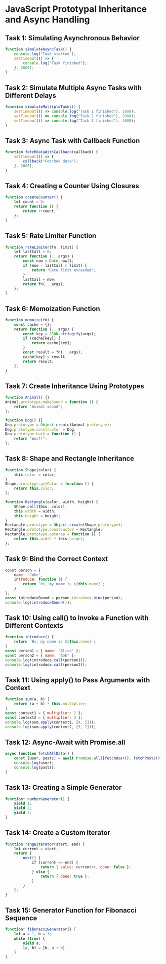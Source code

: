 # JavaScript Prototypal Inheritance and Async Handling

## Task 1: Simulating Asynchronous Behavior
```javascript
function simulateAsyncTask() {
    console.log("Task started");
    setTimeout(() => {
        console.log("Task finished");
    }, 2000);
}
```

## Task 2: Simulate Multiple Async Tasks with Different Delays
```javascript
function simulateMultipleTasks() {
    setTimeout(() => console.log("Task 1 finished"), 1000);
    setTimeout(() => console.log("Task 2 finished"), 2000);
    setTimeout(() => console.log("Task 3 finished"), 3000);
}
```

## Task 3: Async Task with Callback Function
```javascript
function fetchDataWithCallback(callback) {
    setTimeout(() => {
        callback("Fetched data");
    }, 2000);
}
```

## Task 4: Creating a Counter Using Closures
```javascript
function createCounter() {
    let count = 0;
    return function () {
        return ++count;
    };
}
```

## Task 5: Rate Limiter Function
```javascript
function rateLimiter(fn, limit) {
    let lastCall = 0;
    return function (...args) {
        const now = Date.now();
        if (now - lastCall < limit) {
            return "Rate limit exceeded";
        }
        lastCall = now;
        return fn(...args);
    };
}
```

## Task 6: Memoization Function
```javascript
function memoize(fn) {
    const cache = {};
    return function (...args) {
        const key = JSON.stringify(args);
        if (cache[key]) {
            return cache[key];
        }
        const result = fn(...args);
        cache[key] = result;
        return result;
    };
}
```

## Task 7: Create Inheritance Using Prototypes
```javascript
function Animal() {}
Animal.prototype.makeSound = function () {
    return "Animal sound";
};

function Dog() {}
Dog.prototype = Object.create(Animal.prototype);
Dog.prototype.constructor = Dog;
Dog.prototype.bark = function () {
    return "Woof!";
};
```

## Task 8: Shape and Rectangle Inheritance
```javascript
function Shape(color) {
    this.color = color;
}
Shape.prototype.getColor = function () {
    return this.color;
};

function Rectangle(color, width, height) {
    Shape.call(this, color);
    this.width = width;
    this.height = height;
}
Rectangle.prototype = Object.create(Shape.prototype);
Rectangle.prototype.constructor = Rectangle;
Rectangle.prototype.getArea = function () {
    return this.width * this.height;
};
```

## Task 9: Bind the Correct Context
```javascript
const person = {
    name: "John",
    introduce: function () {
        return `Hi, my name is ${this.name}`;
    }
};
const introduceBound = person.introduce.bind(person);
console.log(introduceBound());
```

## Task 10: Using call() to Invoke a Function with Different Contexts
```javascript
function introduce() {
    return `Hi, my name is ${this.name}`;
}
const person1 = { name: "Alice" };
const person2 = { name: "Bob" };
console.log(introduce.call(person1));
console.log(introduce.call(person2));
```

## Task 11: Using apply() to Pass Arguments with Context
```javascript
function sum(a, b) {
    return (a + b) * this.multiplier;
}
const context1 = { multiplier: 2 };
const context2 = { multiplier: 3 };
console.log(sum.apply(context1, [4, 5]));
console.log(sum.apply(context2, [3, 7]));
```

## Task 12: Async-Await with Promise.all
```javascript
async function fetchAllData() {
    const [user, posts] = await Promise.all([fetchUser(), fetchPosts()]);
    console.log(user);
    console.log(posts);
}
```

## Task 13: Creating a Simple Generator
```javascript
function* numberGenerator() {
    yield 1;
    yield 2;
    yield 3;
}
```

## Task 14: Create a Custom Iterator
```javascript
function rangeIterator(start, end) {
    let current = start;
    return {
        next() {
            if (current <= end) {
                return { value: current++, done: false };
            } else {
                return { done: true };
            }
        }
    };
}
```

## Task 15: Generator Function for Fibonacci Sequence
```javascript
function* fibonacciGenerator() {
    let a = 1, b = 1;
    while (true) {
        yield a;
        [a, b] = [b, a + b];
    }
}

